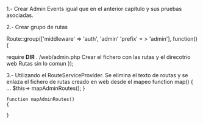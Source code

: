 1.- Crear Admin Events igual que en el anterior capitulo y sus pruebas asociadas.

2.- Crear grupo de rutas

Route::group(['middleware' => 'auth', 'admin'
		'prefix' = > 'admin'], function() {

require __DIR__ . /web/admin.php Crear el fichero con las rutas y el direcotrio web
Rutas sin lo comun
});

3.- Utilizando el RouteServiceProvider. Se elimina el texto de routas y se enlaza el fichero de rutas creado en web desde el mapeo
	function map() {
		...
		$this-> mapAdminRoutes();
	}

	function mapAdminRoutes()
	{
	
	}
